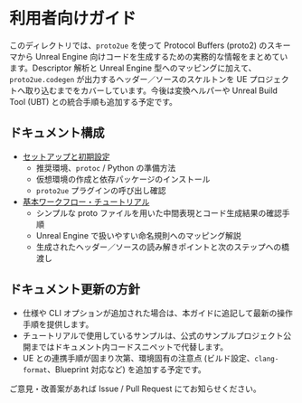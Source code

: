 # 利用者向けガイド

このディレクトリでは、`proto2ue` を使って Protocol Buffers (proto2) のスキーマから Unreal Engine 向けコードを生成するための実務的な情報をまとめています。Descriptor 解析と Unreal Engine 型へのマッピングに加えて、`proto2ue.codegen` が出力するヘッダー／ソースのスケルトンを UE プロジェクトへ取り込むまでをカバーしています。今後は変換ヘルパーや Unreal Build Tool (UBT) との統合手順も追加する予定です。

## ドキュメント構成

- [セットアップと初期設定](getting-started.md)
  - 推奨環境、`protoc` / Python の準備方法
  - 仮想環境の作成と依存パッケージのインストール
  - `proto2ue` プラグインの呼び出し確認
- [基本ワークフロー・チュートリアル](tutorials/basic-workflow.md)
  - シンプルな proto ファイルを用いた中間表現とコード生成結果の確認手順
  - Unreal Engine で扱いやすい命名規則へのマッピング解説
  - 生成されたヘッダー／ソースの読み解きポイントと次のステップへの橋渡し

## ドキュメント更新の方針

- 仕様や CLI オプションが追加された場合は、本ガイドに追記して最新の操作手順を提供します。
- チュートリアルで使用しているサンプルは、公式のサンプルプロジェクト公開まではドキュメント内コードスニペットで代替します。
- UE との連携手順が固まり次第、環境固有の注意点 (ビルド設定、`clang-format`、Blueprint 対応など) を追加する予定です。

ご意見・改善案があれば Issue / Pull Request にてお知らせください。
